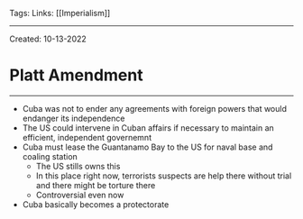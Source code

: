 Tags:
Links: [[Imperialism]]

---
Created: 10-13-2022
# Platt Amendment
---
- Cuba was not to ender any agreements with foreign powers that would endanger its independence
- The US could intervene in Cuban affairs if necessary to maintain an efficient, independent governemnt
- Cuba must lease the Guantanamo Bay to the US for naval base and coaling station
	- The US stills owns this
	- In this place right now, terrorists suspects are help there without trial and there might be torture there
	- Controversial even now
- Cuba basically becomes a protectorate
